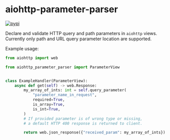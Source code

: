 # aiohttp-parameter-parser

[![pypi](https://img.shields.io/pypi/v/aiohttp-parameter-parser.svg)](https://pypi.python.org/pypi/aiohttp-parameter-parser)

Declare and validate HTTP query and path parameters in `aiohttp` views.
Currently only path and URL query parameter location are supported.

Example usage:

```python
from aiohttp import web

from aiohttp_parameter_parser import ParameterView


class ExampleHandler(ParameterView):
    async def get(self) -> web.Response:
        my_array_of_ints: int = self.query_parameter(
            "parameter_name_in_request",
            required=True,
            is_array=True,
            is_int=True,
        )
        # If provided parameter is of wrong type or missing, 
        # a default HTTP 400 response is returned to client.

        return web.json_response({"received_param": my_array_of_ints})
```